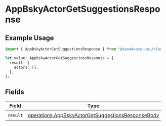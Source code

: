 # AppBskyActorGetSuggestionsResponse

## Example Usage

```typescript
import { AppBskyActorGetSuggestionsResponse } from "@speakeasy-api/bluesky/models/operations";

let value: AppBskyActorGetSuggestionsResponse = {
  result: {
    actors: [],
  },
};
```

## Fields

| Field                                                                                                                  | Type                                                                                                                   | Required                                                                                                               | Description                                                                                                            |
| ---------------------------------------------------------------------------------------------------------------------- | ---------------------------------------------------------------------------------------------------------------------- | ---------------------------------------------------------------------------------------------------------------------- | ---------------------------------------------------------------------------------------------------------------------- |
| `result`                                                                                                               | [operations.AppBskyActorGetSuggestionsResponseBody](../../models/operations/appbskyactorgetsuggestionsresponsebody.md) | :heavy_check_mark:                                                                                                     | N/A                                                                                                                    |